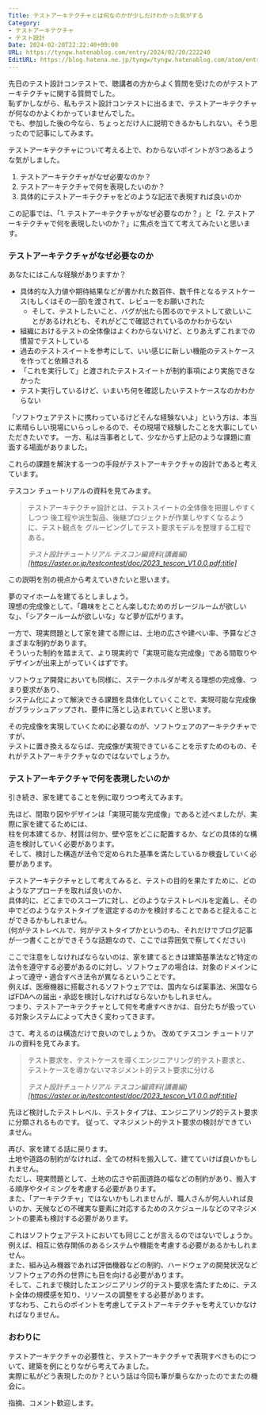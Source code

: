 ```yaml
---
Title: テストアーキテクチャとは何なのかが少しだけわかった気がする
Category:
- テストアーキテクチャ
- テスト設計
Date: 2024-02-20T22:22:40+09:00
URL: https://tyngw.hatenablog.com/entry/2024/02/20/222240
EditURL: https://blog.hatena.ne.jp/tyngw/tyngw.hatenablog.com/atom/entry/6801883189080207297
---
```


先日のテスト設計コンテストで、聴講者の方からよく質問を受けたのがテストアーキテクチャに関する質問でした。  
恥ずかしながら、私もテスト設計コンテストに出るまで、テストアーキテクチャが何なのかよくわかっていませんでした。  
でも、参加した後の今なら、ちょっとだけ人に説明できるかもしれない。そう思ったので記事にしてみます。  

テストアーキテクチャについて考える上で、わからないポイントが3つあるような気がしました。  

1. テストアーキテクチャがなぜ必要なのか？
2. テストアーキテクチャで何を表現したいのか？
3. 具体的にテストアーキテクチャをどのような記法で表現すれば良いのか

この記事では、「1. テストアーキテクチャがなぜ必要なのか？」と「2. テストアーキテクチャで何を表現したいのか？」に焦点を当てて考えてみたいと思います。

### テストアーキテクチャがなぜ必要なのか
あなたにはこんな経験がありますか？  

- 具体的な入力値や期待結果などが書かれた数百件、数千件となるテストケース(もしくはその一部)を渡されて、レビューをお願いされた
    - そして、テストしたいこと、バグが出たら困るのでテストして欲しいことがあるけれども、それがどこで確認されているのかわからない
- 組織におけるテストの全体像はよくわからないけど、とりあえずこれまでの慣習でテストしている
- 過去のテストスイートを参考にして、いい感じに新しい機能のテストケースを作ってと依頼される
- 「これを実行して」と渡されたテストスイートが制約事項により実施できなかった
- テスト実行しているけど、いまいち何を確認したいテストケースなのかわからない

「ソフトウェアテストに携わっているけどそんな経験ないよ」という方は、本当に素晴らしい現場にいらっしゃるので、その現場で経験したことを大事にしていただきたいです。
一方、私は当事者として、少なからず上記のような課題に直面する場面がありました。

これらの課題を解決する一つの手段がテストアーキテクチャの設計であると考えています。

テスコン チュートリアルの資料を見てみます。


> テストアーキテクチャ設計とは、テストスイートの全体像を把握しやすくしつつ 後工程や派生製品、後継プロジェクトが作業しやすくなるように、テスト観点を グルーピングしてテスト要求モデルを整理する工程である。  
> 
> *テスト設計チュートリアル テスコン編資料(講義編)*
> *[https://aster.or.jp/testcontest/doc/2023_tescon_V1.0.0.pdf:title]*

この説明を別の視点から考えていきたいと思います。

夢のマイホームを建てるとしましょう。  
理想の完成像として、「趣味をとことん楽しむためのガレージルームが欲しいな」、「シアタールームが欲しいな」など夢が広がります。

一方で、現実問題として家を建てる際には、土地の広さや建ぺい率、予算などさまざまな制約があります。  
そういった制約を踏まえて、より現実的で「実現可能な完成像」である間取りやデザインが出来上がっていくはずです。

ソフトウェア開発においても同様に、ステークホルダが考える理想の完成像、つまり要求があり、  
システム化によって解決できる課題を具体化していくことで、実現可能な完成像がブラッシュアップされ、要件に落とし込まれていくと思います。

その完成像を実現していくために必要なのが、ソフトウェアのアーキテクチャですが、  
テストに置き換えるならば、完成像が実現できていることを示すためのもの、それがテストアーキテクチャなのではないでしょうか。

### テストアーキテクチャで何を表現したいのか

引き続き、家を建てることを例に取りつつ考えてみます。

先ほど、間取り図やデザインは「実現可能な完成像」であると述べましたが、実際に家を建てるためには、  
柱を何本建てるか、材質は何か、壁や窓をどこに配置するか、などの具体的な構造を検討していく必要があります。  
そして、検討した構造が法令で定められた基準を満たしているか検査していく必要があります。

テストアーキテクチャとして考えてみると、テストの目的を果たすために、どのようなアプローチを取れば良いのか、  
具体的に、どこまでのスコープに対し、どのようなテストレベルを定義し、その中でどのようなテストタイプを選定するのかを検討することであると捉えることができるかもしれません。  
(何がテストレベルで、何がテストタイプかというのも、それだけでブログ記事が一つ書くことができそうな話題なので、ここでは雰囲気で察してください)

ここで注意をしなければならないのは、家を建てるときは建築基準法など特定の法令を遵守する必要があるのに対し、ソフトウェアの場合は、対象のドメインによって遵守・適合すべき法令が異なるということです。  
例えば、医療機器に搭載されるソフトウェアでは、国内ならば薬事法、米国ならばFDAへの届出・承認を検討しなければならないかもしれません。  
つまり、テストアーキテクチャとして何を考慮すべきかは、自分たちが扱っている対象システムによって大きく変わってきます。


さて、考えるのは構造だけで良いのでしょうか。
改めてテスコン チュートリアルの資料を見てみます。

> テスト要求を、テストケースを導くエンジニアリング的テスト要求と、  
> テストケースを導かないマネジメント的テスト要求に分ける  
> 
> *テスト設計チュートリアル テスコン編資料(講義編)*
> *[https://aster.or.jp/testcontest/doc/2023_tescon_V1.0.0.pdf:title]*

先ほど検討したテストレベル、テストタイプは、エンジニアリング的テスト要求に分類されるものです。
従って、マネジメント的テスト要求の検討ができていません。

再び、家を建てる話に戻ります。  
土地や道路の制約がなければ、全ての材料を搬入して、建てていけば良いかもしれません。  
ただし、現実問題として、土地の広さや前面道路の幅などの制約があり、搬入する順序やタイミングを考慮する必要があります。  
また、「アーキテクチャ」ではないかもしれませんが、職人さんが何人いれば良いのか、天候などの不確実な要素に対応するためのスケジュールなどのマネジメントの要素も検討する必要があります。

これはソフトウェアテストにおいても同じことが言えるのではないでしょうか。  
例えば、相互に依存関係のあるシステムや機能を考慮する必要があるかもしれません。  
また、組み込み機器であれば評価機器などの制約、ハードウェアの開発状況などソフトウェアの外の世界にも目を向ける必要があります。  
そして、これまで検討したエンジニアリング的テスト要求を満たすために、テスト全体の規模感を知り、リソースの調整をする必要があります。  
すなわち、これらのポイントを考慮してテストアーキテクチャを考えていかなければなりません。

### おわりに
テストアーキテクチャの必要性と、テストアーキテクチャで表現すべきものについて、建築を例にとりながら考えてみました。  
実際に私がどう表現したのか？という話は今回も筆が乗らなかったのでまたの機会に。  

指摘、コメント歓迎します。
